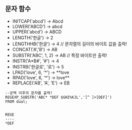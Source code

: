 ## 문자 함수

- INITCAP('abcd') -> Abcd
- LOWER('ABCD') -> abcd
- UPPER('abcd') -> ABCD
- LENGTH('한글') -> 2
- LENGTHHB('한글') -> 4 // 문자열의 길이의 바이트 값을 출력!
- CONCAT('A','B') -> AB
- SUBSTR('ABC', 1, 2) -> AB // 특정 바이트만 출력!
- INSTR('A*B#', '#') -> 4
- INSTRB('한글로', '로') -> 5
- LPAD('love', 6, '*') -> **love
- RPAD('love', 6, '*') -> love**
- REPLACE('AB', 'A', 'E') -> EB

```
--공백 이후의 문자를 출력!
REGEXP_SUBSTR('ABC* *DEF $GHI%KJL','[^ ]+[DEF]')
FROM dual;


REGE
----
*DEF
```